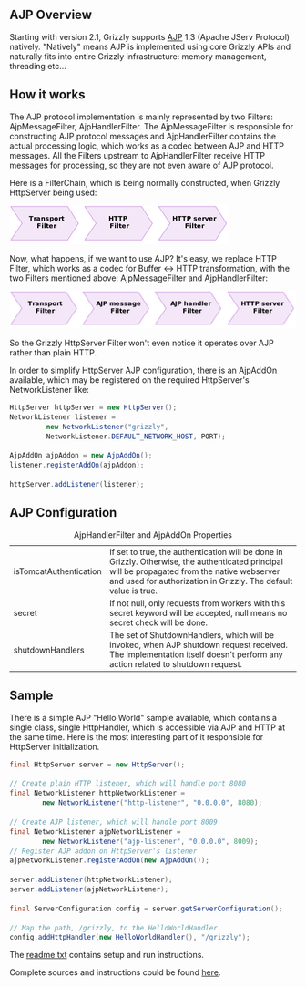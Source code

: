 ## AJP Overview

Starting with version 2.1, Grizzly supports
[AJP](http://en.wikipedia.org/wiki/Apache_JServ_Protocol) 1.3 (Apache
JServ Protocol) natively. "Natively" means AJP is implemented using core
Grizzly APIs and naturally fits into entire Grizzly infrastructure:
memory management, threading etc...

## How it works

The AJP protocol implementation is mainly represented by two Filters:
AjpMessageFilter, AjpHandlerFilter. The AjpMessageFilter is responsible
for constructing AJP protocol messages and AjpHandlerFilter contains the
actual processing logic, which works as a codec between AJP and HTTP
messages. All the Filters upstream to AjpHandlerFilter receive HTTP
messages for processing, so they are not even aware of AJP protocol.

Here is a FilterChain, which is being normally constructed, when Grizzly
HttpServer being used:

![""](images/ajp/httpserver-filterchain.png)

Now, what happens, if we want to use AJP? It's easy, we replace HTTP
Filter, which works as a codec for Buffer \<-\> HTTP transformation,
with the two Filters mentioned above: AjpMessageFilter and
AjpHandlerFilter:

![""](images/ajp/httpserver-ajp-filterchain.png)

So the Grizzly HttpServer Filter won't even notice it operates over AJP
rather than plain HTTP.

In order to simplify HttpServer AJP configuration, there is an AjpAddOn
available, which may be registered on the required HttpServer's
NetworkListener like:

```java
HttpServer httpServer = new HttpServer();
NetworkListener listener =
         new NetworkListener("grizzly",
         NetworkListener.DEFAULT_NETWORK_HOST, PORT);

AjpAddOn ajpAddon = new AjpAddOn();
listener.registerAddOn(ajpAddon);

httpServer.addListener(listener);
```

## AJP Configuration

<table>
<caption>AjpHandlerFilter and AjpAddOn Properties</caption>
<tbody>
<tr class="odd">
<td align="left">isTomcatAuthentication</td>
<td align="left">If set to true, the authentication will be done in Grizzly. Otherwise, the authenticated principal will be propagated from the native webserver and used for authorization in Grizzly. The default value is true.</td>
</tr>
<tr class="even">
<td align="left">secret</td>
<td align="left">If not null, only requests from workers with this secret keyword will be accepted, null means no secret check will be done.</td>
</tr>
<tr class="odd">
<td align="left">shutdownHandlers</td>
<td align="left">The set of ShutdownHandlers, which will be invoked, when AJP shutdown request received. The implementation itself doesn't perform any action related to shutdown request.</td>
</tr>
</tbody>
</table>

## Sample

There is a simple AJP "Hello World" sample available, which contains a
single class, single HttpHandler, which is accessible via AJP and HTTP
at the same time. Here is the most interesting part of it responsible
for HttpServer initialization.

```java
final HttpServer server = new HttpServer();

// Create plain HTTP listener, which will handle port 8080
final NetworkListener httpNetworkListener =
        new NetworkListener("http-listener", "0.0.0.0", 8080);

// Create AJP listener, which will handle port 8009
final NetworkListener ajpNetworkListener =
        new NetworkListener("ajp-listener", "0.0.0.0", 8009);
// Register AJP addon on HttpServer's listener
ajpNetworkListener.registerAddOn(new AjpAddOn());

server.addListener(httpNetworkListener);
server.addListener(ajpNetworkListener);

final ServerConfiguration config = server.getServerConfiguration();

// Map the path, /grizzly, to the HelloWorldHandler
config.addHttpHandler(new HelloWorldHandler(), "/grizzly");
```

The
[readme.txt](http://java.net/projects/grizzly/sources/git/content/samples/http-ajp-samples/readme.txt?rev=c8ff8e24974f3c4be9a1833e58adf139b656a730)
contains setup and run instructions.

Complete sources and instructions could be found
[here](http://java.net/projects/grizzly/sources/git/show/samples/http-ajp-samples?rev=c8ff8e24974f3c4be9a1833e58adf139b656a730).
